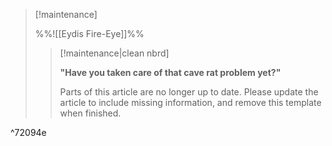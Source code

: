 > [!maintenance] 
> 
> %%![[Eydis Fire-Eye]]%%
> 
> > [!maintenance|clean nbrd]
> > 
> > **"Have you taken care of that cave rat problem yet?"**
> > 
> > Parts of this article are no longer up to date. Please update the article to include missing information, and remove this template when finished.

^72094e
